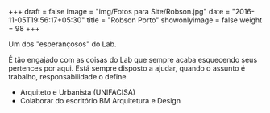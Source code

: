 +++
draft = false
image = "img/Fotos para Site/Robson.jpg"
date = "2016-11-05T19:56:17+05:30"
title = "Robson Porto"
showonlyimage = false
weight = 98
+++

Um dos "esperançosos" do Lab.
<!--more-->

É tão engajado com as coisas do Lab que sempre acaba esquecendo seus pertences por aqui.
Está sempre disposto a ajudar, quando o assunto é trabalho, responsabilidade o define.

* Arquiteto e Urbanista (UNIFACISA)
* Colaborar do escritório BM Arquitetura e Design
